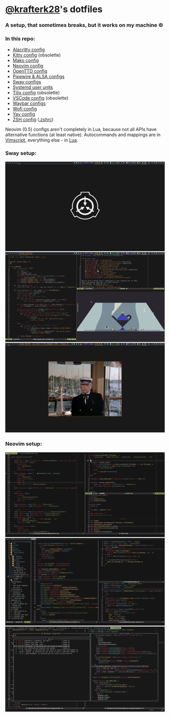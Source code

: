 # [@krafterk28](https://github.com/kraftwerk28)'s dotfiles

### A setup, that sometimes breaks, but it works on my machine ©

### In this repo:
  - [Alacritty config](../.config/alacritty/alacritty.yml)
  - [Kitty config](../.config/kitty/kitty.conf) (obsolette)
  - [Mako config](../.config/mako/config)
  - [Neovim config](../.config/nvim)
  - [OpenTTD config](../.openttd/openttd.cfg)
  - [Pipewire & ALSA configs](../.config/pipewire)
  - [Sway configs](../.config/sway)
  - [Systemd user units](../.config/systemd/user)
  - [Tilix config](../.config/tilix/tilix.dconf) (obsolette)
  - [VSCode config](../.config/Code/User/settings.json) (obsolette)
  - [Waybar configs](../.config/waybar)
  - [Wofi config](../.config/wofi/config)
  - [Yay config](../.config/yay/config.json)
  - [ZSH config](../.config/zsh) ([.zshrc](../.zshrc))

Neovim (0.5) configs aren't completely in Lua, because not all APIs
have alternative functions (at least native).
Autocommands and mappings are in
[Vimscript](../.config/nvim/init.vim),
everything else - in [Lua](../.config/nvim/lua).

### Sway setup:
![Sway #1](assets/sway-1.png)
![Sway #2](assets/sway-2.png)
![Sway #3](assets/sway-3.png)

### Neovim setup:
![Neovim screenshot #1](assets/neovim-1.png)
![Neovim screenshot #2](assets/neovim-2.png)
![Neovim screenshot #3](assets/neovim-3.png)

